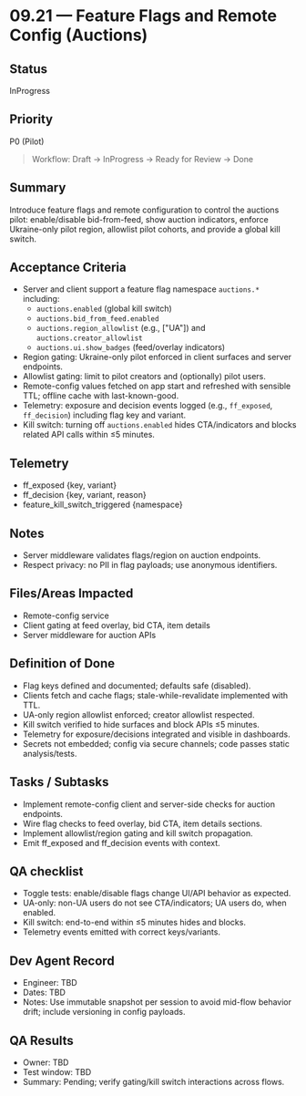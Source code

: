# 09.21 — Feature Flags and Remote Config (Auctions)

## Status
InProgress

## Priority
P0 (Pilot)

> Workflow: Draft → InProgress → Ready for Review → Done

## Summary
Introduce feature flags and remote configuration to control the auctions pilot: enable/disable bid-from-feed, show auction indicators, enforce Ukraine-only pilot region, allowlist pilot cohorts, and provide a global kill switch.

## Acceptance Criteria
- Server and client support a feature flag namespace `auctions.*` including:
  - `auctions.enabled` (global kill switch)
  - `auctions.bid_from_feed.enabled`
  - `auctions.region_allowlist` (e.g., ["UA"]) and `auctions.creator_allowlist`
  - `auctions.ui.show_badges` (feed/overlay indicators)
- Region gating: Ukraine-only pilot enforced in client surfaces and server endpoints.
- Allowlist gating: limit to pilot creators and (optionally) pilot users.
- Remote-config values fetched on app start and refreshed with sensible TTL; offline cache with last-known-good.
- Telemetry: exposure and decision events logged (e.g., `ff_exposed`, `ff_decision`) including flag key and variant.
- Kill switch: turning off `auctions.enabled` hides CTA/indicators and blocks related API calls within ≤5 minutes.

## Telemetry
- ff_exposed {key, variant}
- ff_decision {key, variant, reason}
- feature_kill_switch_triggered {namespace}

## Notes
- Server middleware validates flags/region on auction endpoints.
- Respect privacy: no PII in flag payloads; use anonymous identifiers.

## Files/Areas Impacted
- Remote-config service
- Client gating at feed overlay, bid CTA, item details
- Server middleware for auction APIs

## Definition of Done
- Flag keys defined and documented; defaults safe (disabled).
- Clients fetch and cache flags; stale-while-revalidate implemented with TTL.
- UA-only region allowlist enforced; creator allowlist respected.
- Kill switch verified to hide surfaces and block APIs ≤5 minutes.
- Telemetry for exposure/decisions integrated and visible in dashboards.
- Secrets not embedded; config via secure channels; code passes static analysis/tests.

## Tasks / Subtasks
- Implement remote-config client and server-side checks for auction endpoints.
- Wire flag checks to feed overlay, bid CTA, item details sections.
- Implement allowlist/region gating and kill switch propagation.
- Emit ff_exposed and ff_decision events with context.

## QA checklist
- Toggle tests: enable/disable flags change UI/API behavior as expected.
- UA-only: non-UA users do not see CTA/indicators; UA users do, when enabled.
- Kill switch: end-to-end within ≤5 minutes hides and blocks.
- Telemetry events emitted with correct keys/variants.

## Dev Agent Record
- Engineer: TBD
- Dates: TBD
- Notes: Use immutable snapshot per session to avoid mid-flow behavior drift; include versioning in config payloads.

## QA Results
- Owner: TBD
- Test window: TBD
- Summary: Pending; verify gating/kill switch interactions across flows.
